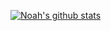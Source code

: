 [![Noah's github stats](https://github-readme-stats.vercel.app/api?username=noahalma)](https://github.com/noahalma)

